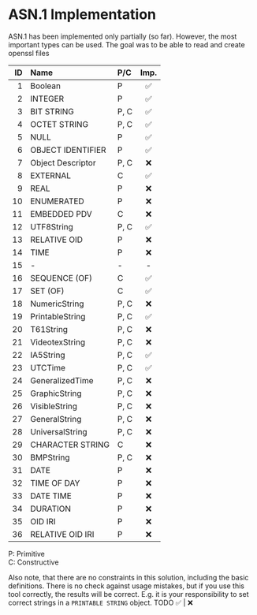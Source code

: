 # ASN.1 Implementation

ASN.1 has  been implemented only  partially (so far). However,  the most
important types can be used. The goal  was to be able to read and create
openssl files

| ID | Name              | P/C  |  Imp. |
| -: | :---------------- | :--- | :---: |
| 1  | Boolean           | P    |   ✅  |
| 2  | INTEGER           | P    |   ✅  |
| 3  | BIT STRING        | P, C |   ✅  |
| 4  | OCTET STRING      | P, C |   ✅  |
| 5  | NULL              | P    |   ✅  |
| 6  | OBJECT IDENTIFIER | P    |   ✅  |
| 7  | Object Descriptor | P, C |   ❌  |
| 8  | EXTERNAL          | C    |   ✅  |
| 9  | REAL              | P    |   ❌  |
| 10 | ENUMERATED        | P    |   ❌  |
| 11 | EMBEDDED PDV      | C    |   ❌  |
| 12 | UTF8String        | P, C |   ✅  |
| 13 | RELATIVE OID      | P    |   ❌  |
| 14 | TIME              | P    |   ❌  |
| 15 | -                 | -    | -     |
| 16 | SEQUENCE (OF)     | C    |   ✅  |
| 17 | SET (OF)          | C    |   ✅  |
| 18 | NumericString     | P, C |   ❌  |
| 19 | PrintableString   | P, C |   ✅  |
| 20 | T61String         | P, C |   ❌  |
| 21 | VideotexString    | P, C |   ❌  |
| 22 | IA5String         | P, C |   ✅  |
| 23 | UTCTime           | P, C |   ✅  |
| 24 | GeneralizedTime   | P, C |   ❌  |
| 25 | GraphicString     | P, C |   ❌  |
| 26 | VisibleString     | P, C |   ❌  |
| 27 | GeneralString     | P, C |   ❌  |
| 28 | UniversalString   | P, C |   ❌  |
| 29 | CHARACTER STRING  | C    |   ❌  |
| 30 | BMPString         | P, C |   ❌  |
| 31 | DATE              | P    |   ❌  |
| 32 | TIME OF DAY       | P    |   ❌  |
| 33 | DATE TIME         | P    |   ❌  |
| 34 | DURATION          | P    |   ❌  |
| 35 | OID IRI           | P    |   ❌  |
| 36 | RELATIVE OID IRI  | P    |   ❌  |

P: Primitive  
C: Constructive

Also note, that there are no constraints in this solution, including the
basic definitions. There is no check  against usage mistakes, but if you
use this  tool correctly, the results  will be correct. E.g.  it is your
responsibility to set correct strings in a `PRINTABLE STRING` object.
TODO ✅ | ❌
